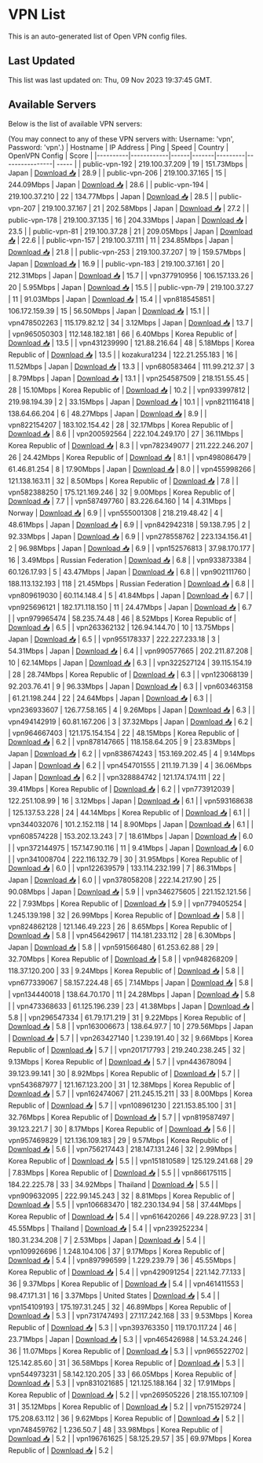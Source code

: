 # VPN List

This is an auto-generated list of Open VPN config files.

## Last Updated

This list was last updated on: Thu, 09 Nov 2023 19:37:45 GMT.

## Available Servers

Below is the list of available VPN servers:

(You may connect to any of these VPN servers with: Username: 'vpn', Password: 'vpn'.)
| Hostname | IP Address | Ping | Speed | Country | OpenVPN Config | Score |
|----------|------------|------|-------|---------|----------------| ----- |
| public-vpn-192 | 219.100.37.209 | 19 | 151.73Mbps | Japan | [Download 📥](./configs/server_0_JP.ovpn) | 28.9 |
| public-vpn-206 | 219.100.37.165 | 15 | 244.09Mbps | Japan | [Download 📥](./configs/server_1_JP.ovpn) | 28.6 |
| public-vpn-194 | 219.100.37.210 | 22 | 134.77Mbps | Japan | [Download 📥](./configs/server_2_JP.ovpn) | 28.5 |
| public-vpn-207 | 219.100.37.167 | 21 | 202.58Mbps | Japan | [Download 📥](./configs/server_3_JP.ovpn) | 27.2 |
| public-vpn-178 | 219.100.37.135 | 16 | 204.33Mbps | Japan | [Download 📥](./configs/server_4_JP.ovpn) | 23.5 |
| public-vpn-81 | 219.100.37.28 | 21 | 209.05Mbps | Japan | [Download 📥](./configs/server_5_JP.ovpn) | 22.6 |
| public-vpn-157 | 219.100.37.111 | 11 | 234.85Mbps | Japan | [Download 📥](./configs/server_6_JP.ovpn) | 21.8 |
| public-vpn-253 | 219.100.37.207 | 19 | 159.57Mbps | Japan | [Download 📥](./configs/server_7_JP.ovpn) | 16.9 |
| public-vpn-183 | 219.100.37.161 | 20 | 212.31Mbps | Japan | [Download 📥](./configs/server_8_JP.ovpn) | 15.7 |
| vpn377910956 | 106.157.133.26 | 20 | 5.95Mbps | Japan | [Download 📥](./configs/server_9_JP.ovpn) | 15.5 |
| public-vpn-79 | 219.100.37.27 | 11 | 91.03Mbps | Japan | [Download 📥](./configs/server_10_JP.ovpn) | 15.4 |
| vpn818545851 | 106.172.159.39 | 15 | 56.50Mbps | Japan | [Download 📥](./configs/server_11_JP.ovpn) | 15.1 |
| vpn478502263 | 115.179.82.12 | 34 | 3.12Mbps | Japan | [Download 📥](./configs/server_12_JP.ovpn) | 13.7 |
| vpn965050303 | 112.148.182.181 | 66 | 6.40Mbps | Korea Republic of | [Download 📥](./configs/server_13_KR.ovpn) | 13.5 |
| vpn431239990 | 121.88.216.64 | 48 | 5.18Mbps | Korea Republic of | [Download 📥](./configs/server_14_KR.ovpn) | 13.5 |
| kozakura1234 | 122.21.255.183 | 16 | 11.52Mbps | Japan | [Download 📥](./configs/server_15_JP.ovpn) | 13.3 |
| vpn680583464 | 111.99.212.37 | 3 | 8.79Mbps | Japan | [Download 📥](./configs/server_16_JP.ovpn) | 13.1 |
| vpn254587509 | 218.151.55.45 | 28 | 15.10Mbps | Korea Republic of | [Download 📥](./configs/server_17_KR.ovpn) | 10.2 |
| vpn933997812 | 219.98.194.39 | 2 | 33.15Mbps | Japan | [Download 📥](./configs/server_18_JP.ovpn) | 10.1 |
| vpn821116418 | 138.64.66.204 | 6 | 48.27Mbps | Japan | [Download 📥](./configs/server_19_JP.ovpn) | 8.9 |
| vpn822154207 | 183.102.154.42 | 28 | 32.17Mbps | Korea Republic of | [Download 📥](./configs/server_20_KR.ovpn) | 8.6 |
| vpn200592564 | 222.104.249.170 | 27 | 36.11Mbps | Korea Republic of | [Download 📥](./configs/server_21_KR.ovpn) | 8.3 |
| vpn782349077 | 211.222.246.207 | 26 | 24.42Mbps | Korea Republic of | [Download 📥](./configs/server_22_KR.ovpn) | 8.1 |
| vpn498086479 | 61.46.81.254 | 8 | 17.90Mbps | Japan | [Download 📥](./configs/server_23_JP.ovpn) | 8.0 |
| vpn455998266 | 121.138.163.11 | 32 | 8.50Mbps | Korea Republic of | [Download 📥](./configs/server_24_KR.ovpn) | 7.8 |
| vpn582388250 | 175.121.169.246 | 32 | 9.00Mbps | Korea Republic of | [Download 📥](./configs/server_25_KR.ovpn) | 7.7 |
| vpn587497760 | 83.226.64.160 | 14 | 4.31Mbps | Norway | [Download 📥](./configs/server_26_NO.ovpn) | 6.9 |
| vpn555001308 | 218.219.48.42 | 4 | 48.61Mbps | Japan | [Download 📥](./configs/server_27_JP.ovpn) | 6.9 |
| vpn842942318 | 59.138.7.95 | 2 | 92.33Mbps | Japan | [Download 📥](./configs/server_28_JP.ovpn) | 6.9 |
| vpn278558762 | 223.134.156.41 | 2 | 96.98Mbps | Japan | [Download 📥](./configs/server_29_JP.ovpn) | 6.9 |
| vpn152576813 | 37.98.170.177 | 16 | 3.49Mbps | Russian Federation | [Download 📥](./configs/server_30_RU.ovpn) | 6.8 |
| vpn933873384 | 60.126.17.93 | 5 | 43.47Mbps | Japan | [Download 📥](./configs/server_31_JP.ovpn) | 6.8 |
| vpn902111760 | 188.113.132.193 | 118 | 21.45Mbps | Russian Federation | [Download 📥](./configs/server_32_RU.ovpn) | 6.8 |
| vpn809619030 | 60.114.148.4 | 5 | 41.84Mbps | Japan | [Download 📥](./configs/server_33_JP.ovpn) | 6.7 |
| vpn925696121 | 182.171.118.150 | 11 | 24.47Mbps | Japan | [Download 📥](./configs/server_34_JP.ovpn) | 6.7 |
| vpn979965474 | 58.235.74.48 | 46 | 8.52Mbps | Korea Republic of | [Download 📥](./configs/server_35_KR.ovpn) | 6.5 |
| vpn263362132 | 126.94.144.70 | 10 | 13.75Mbps | Japan | [Download 📥](./configs/server_36_JP.ovpn) | 6.5 |
| vpn955178337 | 222.227.233.18 | 3 | 54.31Mbps | Japan | [Download 📥](./configs/server_37_JP.ovpn) | 6.4 |
| vpn990577665 | 202.211.87.208 | 10 | 62.14Mbps | Japan | [Download 📥](./configs/server_38_JP.ovpn) | 6.3 |
| vpn322527124 | 39.115.154.19 | 28 | 28.74Mbps | Korea Republic of | [Download 📥](./configs/server_39_KR.ovpn) | 6.3 |
| vpn123068139 | 92.203.76.41 | 9 | 96.33Mbps | Japan | [Download 📥](./configs/server_40_JP.ovpn) | 6.3 |
| vpn603463158 | 61.21.198.244 | 22 | 24.64Mbps | Japan | [Download 📥](./configs/server_41_JP.ovpn) | 6.3 |
| vpn236933607 | 126.77.58.165 | 4 | 9.26Mbps | Japan | [Download 📥](./configs/server_42_JP.ovpn) | 6.3 |
| vpn494142919 | 60.81.167.206 | 3 | 37.32Mbps | Japan | [Download 📥](./configs/server_43_JP.ovpn) | 6.2 |
| vpn964667403 | 121.175.154.154 | 22 | 48.15Mbps | Korea Republic of | [Download 📥](./configs/server_44_KR.ovpn) | 6.2 |
| vpn878147665 | 118.158.64.205 | 9 | 23.83Mbps | Japan | [Download 📥](./configs/server_45_JP.ovpn) | 6.2 |
| vpn838674243 | 153.169.202.45 | 4 | 9.14Mbps | Japan | [Download 📥](./configs/server_46_JP.ovpn) | 6.2 |
| vpn454701555 | 211.19.71.39 | 4 | 36.06Mbps | Japan | [Download 📥](./configs/server_47_JP.ovpn) | 6.2 |
| vpn328884742 | 121.174.174.111 | 22 | 39.41Mbps | Korea Republic of | [Download 📥](./configs/server_48_KR.ovpn) | 6.2 |
| vpn773912039 | 122.251.108.99 | 16 | 3.12Mbps | Japan | [Download 📥](./configs/server_49_JP.ovpn) | 6.1 |
| vpn593168638 | 125.137.53.228 | 24 | 44.14Mbps | Korea Republic of | [Download 📥](./configs/server_50_KR.ovpn) | 6.1 |
| vpn344032076 | 101.2.152.118 | 14 | 8.90Mbps | Japan | [Download 📥](./configs/server_51_JP.ovpn) | 6.1 |
| vpn608574228 | 153.202.13.243 | 7 | 18.61Mbps | Japan | [Download 📥](./configs/server_52_JP.ovpn) | 6.0 |
| vpn372144975 | 157.147.90.116 | 11 | 9.41Mbps | Japan | [Download 📥](./configs/server_53_JP.ovpn) | 6.0 |
| vpn341008704 | 222.116.132.79 | 30 | 31.95Mbps | Korea Republic of | [Download 📥](./configs/server_54_KR.ovpn) | 6.0 |
| vpn122639579 | 133.114.232.199 | 7 | 86.31Mbps | Japan | [Download 📥](./configs/server_55_JP.ovpn) | 6.0 |
| vpn378058208 | 222.14.217.90 | 25 | 90.08Mbps | Japan | [Download 📥](./configs/server_56_JP.ovpn) | 5.9 |
| vpn346275605 | 221.152.121.56 | 22 | 7.93Mbps | Korea Republic of | [Download 📥](./configs/server_57_KR.ovpn) | 5.9 |
| vpn779405254 | 1.245.139.198 | 32 | 26.99Mbps | Korea Republic of | [Download 📥](./configs/server_58_KR.ovpn) | 5.8 |
| vpn824862128 | 121.146.49.223 | 26 | 8.65Mbps | Korea Republic of | [Download 📥](./configs/server_59_KR.ovpn) | 5.8 |
| vpn456429617 | 114.181.233.112 | 28 | 6.30Mbps | Japan | [Download 📥](./configs/server_60_JP.ovpn) | 5.8 |
| vpn591566480 | 61.253.62.88 | 29 | 32.70Mbps | Korea Republic of | [Download 📥](./configs/server_61_KR.ovpn) | 5.8 |
| vpn948268209 | 118.37.120.200 | 33 | 9.24Mbps | Korea Republic of | [Download 📥](./configs/server_62_KR.ovpn) | 5.8 |
| vpn677339067 | 58.157.224.48 | 65 | 7.14Mbps | Japan | [Download 📥](./configs/server_63_JP.ovpn) | 5.8 |
| vpn134440018 | 138.64.70.170 | 11 | 24.28Mbps | Japan | [Download 📥](./configs/server_64_JP.ovpn) | 5.8 |
| vpn473368633 | 61.125.196.239 | 23 | 41.38Mbps | Japan | [Download 📥](./configs/server_65_JP.ovpn) | 5.8 |
| vpn296547334 | 61.79.171.219 | 31 | 9.22Mbps | Korea Republic of | [Download 📥](./configs/server_66_KR.ovpn) | 5.8 |
| vpn163006673 | 138.64.97.7 | 10 | 279.56Mbps | Japan | [Download 📥](./configs/server_67_JP.ovpn) | 5.7 |
| vpn263427140 | 1.239.191.40 | 32 | 9.66Mbps | Korea Republic of | [Download 📥](./configs/server_68_KR.ovpn) | 5.7 |
| vpn201717793 | 219.240.238.245 | 32 | 9.13Mbps | Korea Republic of | [Download 📥](./configs/server_69_KR.ovpn) | 5.7 |
| vpn443678094 | 39.123.99.141 | 30 | 8.92Mbps | Korea Republic of | [Download 📥](./configs/server_70_KR.ovpn) | 5.7 |
| vpn543687977 | 121.167.123.200 | 31 | 12.38Mbps | Korea Republic of | [Download 📥](./configs/server_71_KR.ovpn) | 5.7 |
| vpn162474067 | 211.245.15.211 | 33 | 8.00Mbps | Korea Republic of | [Download 📥](./configs/server_72_KR.ovpn) | 5.7 |
| vpn108961230 | 221.153.85.100 | 31 | 32.76Mbps | Korea Republic of | [Download 📥](./configs/server_73_KR.ovpn) | 5.7 |
| vpn819587497 | 39.123.221.7 | 30 | 8.17Mbps | Korea Republic of | [Download 📥](./configs/server_74_KR.ovpn) | 5.6 |
| vpn957469829 | 121.136.109.183 | 29 | 9.57Mbps | Korea Republic of | [Download 📥](./configs/server_75_KR.ovpn) | 5.6 |
| vpn756217443 | 218.147.131.246 | 32 | 2.99Mbps | Korea Republic of | [Download 📥](./configs/server_76_KR.ovpn) | 5.5 |
| vpn151810589 | 125.129.241.68 | 29 | 7.83Mbps | Korea Republic of | [Download 📥](./configs/server_77_KR.ovpn) | 5.5 |
| vpn866175115 | 184.22.225.78 | 33 | 34.92Mbps | Thailand | [Download 📥](./configs/server_78_TH.ovpn) | 5.5 |
| vpn909632095 | 222.99.145.243 | 32 | 8.81Mbps | Korea Republic of | [Download 📥](./configs/server_79_KR.ovpn) | 5.5 |
| vpn106683470 | 182.230.134.94 | 58 | 37.44Mbps | Korea Republic of | [Download 📥](./configs/server_80_KR.ovpn) | 5.4 |
| vpn616420266 | 49.228.97.23 | 31 | 45.55Mbps | Thailand | [Download 📥](./configs/server_81_TH.ovpn) | 5.4 |
| vpn239252234 | 180.31.234.208 | 7 | 2.53Mbps | Japan | [Download 📥](./configs/server_82_JP.ovpn) | 5.4 |
| vpn109926696 | 1.248.104.106 | 37 | 9.17Mbps | Korea Republic of | [Download 📥](./configs/server_83_KR.ovpn) | 5.4 |
| vpn897996599 | 1.229.239.79 | 36 | 45.55Mbps | Korea Republic of | [Download 📥](./configs/server_84_KR.ovpn) | 5.4 |
| vpn429091254 | 221.142.77.133 | 36 | 9.37Mbps | Korea Republic of | [Download 📥](./configs/server_85_KR.ovpn) | 5.4 |
| vpn461411553 | 98.47.171.31 | 16 | 3.37Mbps | United States | [Download 📥](./configs/server_86_US.ovpn) | 5.4 |
| vpn154109193 | 175.197.31.245 | 32 | 46.89Mbps | Korea Republic of | [Download 📥](./configs/server_87_KR.ovpn) | 5.3 |
| vpn731747493 | 27.117.242.168 | 33 | 9.53Mbps | Korea Republic of | [Download 📥](./configs/server_88_KR.ovpn) | 5.3 |
| vpn393763350 | 119.170.117.24 | 46 | 23.71Mbps | Japan | [Download 📥](./configs/server_89_JP.ovpn) | 5.3 |
| vpn465426988 | 14.53.24.246 | 36 | 11.07Mbps | Korea Republic of | [Download 📥](./configs/server_90_KR.ovpn) | 5.3 |
| vpn965522702 | 125.142.85.60 | 31 | 36.58Mbps | Korea Republic of | [Download 📥](./configs/server_91_KR.ovpn) | 5.3 |
| vpn544973231 | 58.142.120.205 | 33 | 66.05Mbps | Korea Republic of | [Download 📥](./configs/server_92_KR.ovpn) | 5.3 |
| vpn831021685 | 121.125.188.164 | 32 | 17.91Mbps | Korea Republic of | [Download 📥](./configs/server_93_KR.ovpn) | 5.2 |
| vpn269505226 | 218.155.107.109 | 31 | 35.12Mbps | Korea Republic of | [Download 📥](./configs/server_94_KR.ovpn) | 5.2 |
| vpn751529724 | 175.208.63.112 | 36 | 9.62Mbps | Korea Republic of | [Download 📥](./configs/server_95_KR.ovpn) | 5.2 |
| vpn748459762 | 1.236.50.7 | 48 | 33.98Mbps | Korea Republic of | [Download 📥](./configs/server_96_KR.ovpn) | 5.2 |
| vpn196761625 | 58.125.29.57 | 35 | 69.97Mbps | Korea Republic of | [Download 📥](./configs/server_97_KR.ovpn) | 5.2 |
